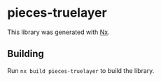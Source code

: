 # pieces-truelayer

This library was generated with [Nx](https://nx.dev).

## Building

Run `nx build pieces-truelayer` to build the library.
